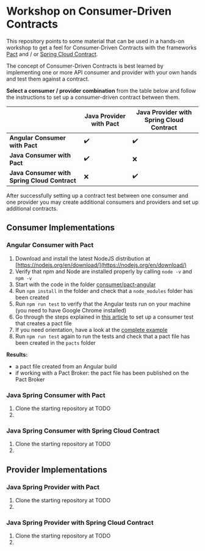 # Workshop on Consumer-Driven Contracts

This repository points to some material that can be used in a hands-on workshop
to get a feel for Consumer-Driven Contracts with the frameworks [Pact](https://docs.pact.io/)
and / or [Spring Cloud Contract](https://cloud.spring.io/spring-cloud-contract/).

The concept of Consumer-Driven Contracts is best learned by implementing one or more
API consumer and provider with your own hands and test them against a contract.

**Select a consumer / provider combination** from the table below and follow
the instructions to set up a consumer-driven contract between them.

| | Java Provider with Pact | Java Provider with Spring Cloud Contract|
| ------------- |-------------| ----- |
| **Angular Consumer with Pact** | :heavy_check_mark: | :heavy_check_mark: |
| **Java Consumer with Pact** | :heavy_check_mark: | :x: |
| **Java Consumer with Spring Cloud Contract** | :x: | :heavy_check_mark: |


After successfully setting up a contract test between one consumer and one provider
you may create additional consumers and providers and set up additional contracts.

## Consumer Implementations

### Angular Consumer with Pact

1. Download and install the latest NodeJS distribution at [https://nodejs.org/en/download/](https://nodejs.org/en/download/)
1. Verify that npm and Node are installed properly by calling `node -v` and `npm -v`
1. Start with the code in the folder [consumer/pact-angular](consumer/pact-angular)
1. Run `npm install` in the folder and check that a `node_modules` folder has been created
1. Run `npm run test` to verify that the Angular tests run on your machine (you need to have Google Chrome installed)
1. Go through the steps explained in [this article](https://reflectoring.io/consumer-driven-contracts-with-angular-and-pact/) 
   to set up a consumer test that creates a pact file
1. If you need orientation, have a look at the [complete example](https://github.com/thombergs/code-examples/tree/master/pact/pact-angular)
1. Run `npm run test` again to run the tests and check that a pact file has been created in the `pacts` folder

**Results:**
* a pact file created from an Angular build 
* if working with a Pact Broker: the pact file has been published on the Pact Broker

### Java Spring Consumer with Pact

1. Clone the starting repository at TODO
1.

### Java Spring Consumer with Spring Cloud Contract

1. Clone the starting repository at TODO
1.

## Provider Implementations

### Java Spring Provider with Pact

1. Clone the starting repository at TODO
1.

### Java Spring Provider with Spring Cloud Contract

1. Clone the starting repository at TODO
1.

 